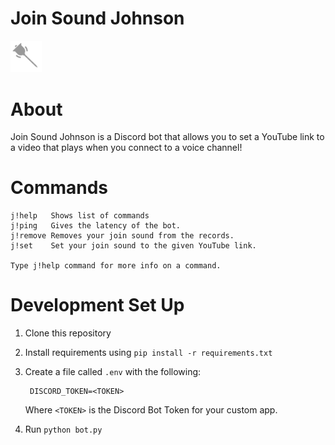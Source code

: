 # Join Sound Johnson
<img src="./icon.svg" width="10%">

# About
Join Sound Johnson is a Discord bot that allows you to set a YouTube link to a video that plays when you connect to a voice channel!

# Commands
```
j!help   Shows list of commands
j!ping   Gives the latency of the bot.
j!remove Removes your join sound from the records.
j!set    Set your join sound to the given YouTube link.

Type j!help command for more info on a command.
```

# Development Set Up
1. Clone this repository
2. Install requirements using `pip install -r requirements.txt`
3. Create a file called `.env` with the following:

        DISCORD_TOKEN=<TOKEN>
    Where `<TOKEN>` is the Discord Bot Token for your custom app.
4. Run `python bot.py`
